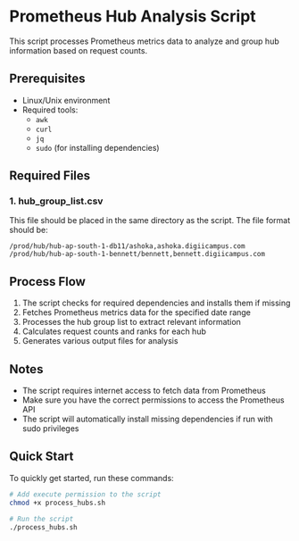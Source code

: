 # Prometheus Hub Analysis Script

This script processes Prometheus metrics data to analyze and group hub information based on request counts.

## Prerequisites

- Linux/Unix environment
- Required tools:
  - `awk`
  - `curl`
  - `jq`
  - `sudo` (for installing dependencies)

## Required Files

### 1. hub_group_list.csv
This file should be placed in the same directory as the script. The file format should be:
```
/prod/hub/hub-ap-south-1-db11/ashoka,ashoka.digiicampus.com
/prod/hub/hub-ap-south-1-bennett/bennett,bennett.digiicampus.com
```


## Process Flow

1. The script checks for required dependencies and installs them if missing
2. Fetches Prometheus metrics data for the specified date range
3. Processes the hub group list to extract relevant information
4. Calculates request counts and ranks for each hub
5. Generates various output files for analysis

## Notes

- The script requires internet access to fetch data from Prometheus
- Make sure you have the correct permissions to access the Prometheus API
- The script will automatically install missing dependencies if run with sudo privileges

## Quick Start

To quickly get started, run these commands:

```bash
# Add execute permission to the script
chmod +x process_hubs.sh

# Run the script
./process_hubs.sh
```
